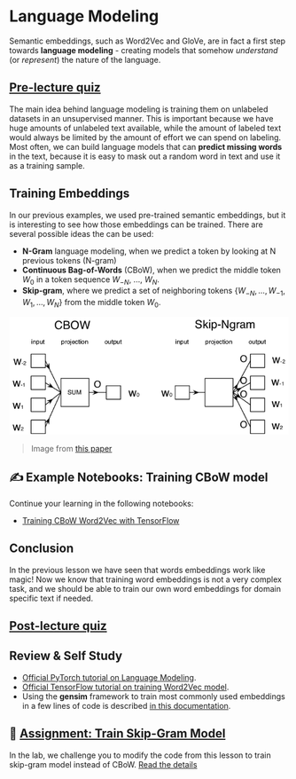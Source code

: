 # Language Modeling

Semantic embeddings, such as Word2Vec and GloVe, are in fact a first step towards **language modeling** - creating models that somehow *understand* (or *represent*) the nature of the language.

## [Pre-lecture quiz](https://black-ground-0cc93280f.1.azurestaticapps.net/quiz/115)

The main idea behind language modeling is training them on unlabeled datasets in an unsupervised manner. This is important because we have huge amounts of unlabeled text available, while the amount of labeled text would always be limited by the amount of effort we can spend on labeling. Most often, we can build language models that can **predict missing words** in the text, because it is easy to mask out a random word in text and use it as a training sample.

## Training Embeddings

In our previous examples, we used pre-trained semantic embeddings, but it is interesting to see how those embeddings can be trained. There are several possible ideas the can be used:

* **N-Gram** language modeling, when we predict a token by looking at N previous tokens (N-gram)
* **Continuous Bag-of-Words** (CBoW), when we predict the middle token $W_0$ in a token sequence $W_{-N}$, ..., $W_N$.
* **Skip-gram**, where we predict a set of neighboring tokens {$W_{-N},\dots, W_{-1}, W_1,\dots, W_N$} from the middle token $W_0$.

![image from paper on converting words to vectors](../14-Embeddings/images/example-algorithms-for-converting-words-to-vectors.png)

> Image from [this paper](https://arxiv.org/pdf/1301.3781.pdf)

## ✍️ Example Notebooks: Training CBoW model

Continue your learning in the following notebooks:

* [Training CBoW Word2Vec with TensorFlow](CBoW-TF.ipynb)

## Conclusion

In the previous lesson we have seen that words embeddings work like magic! Now we know that training word embeddings is not a very complex task, and we should be able to train our own word embeddings for domain specific text if needed. 

## [Post-lecture quiz](https://black-ground-0cc93280f.1.azurestaticapps.net/quiz/215)

## Review & Self Study

* [Official PyTorch tutorial on Language Modeling](https://pytorch.org/tutorials/beginner/nlp/word_embeddings_tutorial.html).
* [Official TensorFlow tutorial on training Word2Vec model](https://www.TensorFlow.org/tutorials/text/word2vec).
* Using the **gensim** framework to train most commonly used embeddings in a few lines of code is described [in this documentation](https://pytorch.org/tutorials/beginner/nlp/word_embeddings_tutorial.html).

## 🚀 [Assignment: Train Skip-Gram Model](lab/README.md)

In the lab, we challenge you to modify the code from this lesson to train skip-gram model instead of CBoW. [Read the details](lab/README.md)
